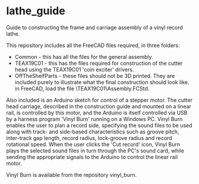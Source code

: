 # lathe_guide
Guide to constructing the frame and carriage assembly of a vinyl record lathe. 

This repository includes all the FreeCAD files required, in three folders:
- Common - this has all the files for the general assembly.
- TEAX19C01 - this has the files required for construction of the cutter head using the TEAX19C01 'coin exciter' drivers.
- OffTheShelfParts - these files should not be 3D printed. They are included purely to illustrate what the final construction should look like. in FreeCAD, load the file \TEAX19C01\Assembly.FCStd.

Also included is an Arduino sketch for control of a stepper motor. The cutter head carriage, described in the construction guide and mounted on a linear rail, is controlled by this motor, and the Arduino is itself controlled via USB by a harness program 'Vinyl Burn' running on a Windows PC. Vinyl Burn enables the user to plan a record side, specifying the sound files to be used along with track- and side-based characteristics such as groove pitch, inter-track gap length, record radius, lock-groove radius and record rotational speed. When the user clicks the 'Cut record' icon, Vinyl Burn plays the selected sound files in turn through the PC's sound card, while sending the appropriate signals to the Arduino to control the linear rail motor.

Vinyl Burn is available from the repository vinyl_burn.
